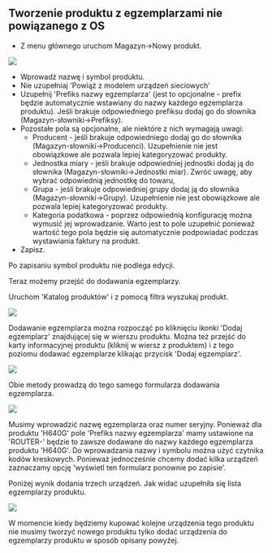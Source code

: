 ## Tworzenie produktu z egzemplarzami nie powiązanego z OS

- Z menu głównego uruchom Magazyn->Nowy produkt.

![](https://www.chilan.com/lms-plus/screenshots/warehouse/wh-25.png)

- Wprowadź nazwę i symbol produktu.
- Nie uzupełniaj 'Powiąż z modelem urządzeń sieciowych'
- Uzupełnij 'Prefiks nazwy egzemplarza' (jest to opcjonalne - prefix będzie automatycznie wstawiany do nazwy każdego egzemplarza produktu). Jeśli brakuje odpowiedniego prefiksu dodaj go do słownika (Magazyn-słowniki->Prefiksy).
- Pozostałe pola są opcjonalne, ale niektóre z nich wymagają uwagi:
  - Producent - jeśli brakuje odpowiedniego dodaj go do słownika (Magazyn-słowniki->Producenci). Uzupełnienie nie jest obowiązkowe ale pozwala lepiej kategoryzować produkty.
  - Jednostka miary - jeśli brakuje odpowiedniej jednostki dodaj ją do słownika (Magazyn-słowniki->Jednostki miar). Zwróć uwagę, aby wybrać odpowiednią jednostkę do towaru,
  - Grupa - jeśli brakuje odpowiedniej grupy dodaj ją do słownika (Magazyn-słowniki->Grupy). Uzupełnienie nie jest obowiązkowe ale pozwala lepiej kategoryzować produkty.
  - Kategoria podatkowa - poprzez odpowiednią konfigurację można wymusić jej wprowadzanie. Warto jest to pole uzupełnić ponieważ wartość tego pola będzie się automatycznie podpowiadać podczas wystawiania faktury na produkt.
- Zapisz.

Po zapisaniu symbol produktu nie podlega edycji.

Teraz możemy przejść do dodawania egzemplarzy.

Uruchom 'Katalog produktów' i z pomocą filtra wyszukaj produkt.

![](https://www.chilan.com/lms-plus/screenshots/warehouse/wh-26.png)

Dodawanie egzemplarza można rozpocząć po kliknięciu ikonki 'Dodaj egzemplarz' znajdującej się w wierszu produktu. Można też przejść do karty informacyjnej produktu (kliknij w wiersz z produktem) i z tego poziomu dodawać egzemplarze klikając przycisk 'Dodaj egzemplarz'.

![](https://www.chilan.com/lms-plus/screenshots/warehouse/wh-27.png)

Obie metody prowadzą do tego samego formularza dodawania egzemplarza.

![](https://www.chilan.com/lms-plus/screenshots/warehouse/wh-28.png)

Musimy wprowadzić nazwę egzemplarza oraz numer seryjny. Ponieważ dla produktu 'H640G' pole 'Prefiks nazwy egzemplarza' mamy ustawione na 'ROUTER-' będzie to zawsze dodawane do nazwy każdego egzemplarza produktu 'H640G'. Do wprowadzania nazwy i symbolu można użyć czytnika kodów kreskowych. Ponieważ jednocześnie chcemy dodać kilka urządzeń zaznaczamy opcję 'wyświetl ten formularz ponownie po zapisie'.

Poniżej wynik dodania trzech urządzeń. Jak widać uzupełniła się lista egzemplarzy produktu.

![](https://www.chilan.com/lms-plus/screenshots/warehouse/wh-29.png)

W momencie kiedy będziemy kupować kolejne urządzenia tego produktu nie musimy tworzyć nowego produktu tylko dodać urządzenia do egzemplarzy produktu w sposób opisany powyżej.
